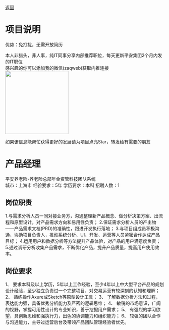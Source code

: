 [返回](../)

# 项目说明

优势：免打扰，无需开放简历

本人非猎头，非人事，纯IT同事分享内部推荐职位，每天更新平安集团2个月内发的IT职位  
感兴趣的你可以添加我的微信(zaqweb)获取内推连接  
<img src="https://github.com/zaqweb/PA-IT-JOBS/blob/master/WechatICode.jpeg"  height="200" width="200">

如果该信息能帮忙获得更好的发展请为项目点亮Star，转发给有需要的朋友

# 产品经理
平安养老险-养老险总部年金资管科技团队系统  
城市：上海市 经验要求：5年 学历要求：本科  招聘人数：1

## 岗位职责
1.与需求分析人员一同对接业务方，沟通整理新产品概念、做分析决策方案、出流程和原型设计，对产品需求方向和易用性负责；
2.保证需求分析人员的产出物——产品需求文档(PRD)的准确性，跟进开发执行落地；
3.与项目组成员积极沟通，协助项目负责人，推动系统分析、UI、开发、运营等人员紧密合作达成产品目标；
4.运用用户和数据分析等方法提升产品体验，对产品的用户满意度负责；
5.通过调研分析收集产品需求，不断优化产品，提升产品质量，提高用户使用效率。

## 岗位要求
1、 要求本科及以上学历，5年以上工作经验，至少4年以上中大型平台产品的规划设计经验，至少独立负责过一个完整项目，对交易运营有较深刻的认知和理解；
2、 熟练操作Axure或Sketch等原型设计工具；
3、 了解数据分析方法和过程，表达能力强，具备优秀分析能力及严密的逻辑思维；
4、 敏锐的市场意识，广阔的视野，掌握可用性设计的专业知识，善于挖掘用户需求；
5、 有强烈的学习欲望，具创新思维和强执行力，出色的协调能力和组织能力；
6、 较强的团队合作与沟通能力，主导过运营后台及带领产品团队管理经验者优先。




